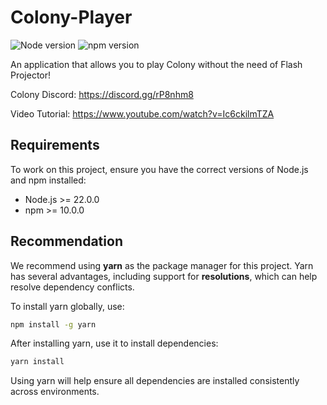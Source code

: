 # Colony-Player

![Node version](https://img.shields.io/badge/node-%3E%3D%2022.0.0-brightgreen)
![npm version](https://img.shields.io/badge/npm-%3E%3D%2010.0.0-blue)

An application that allows you to play Colony without the need of Flash Projector!

Colony Discord: https://discord.gg/rP8nhm8

Video Tutorial: https://www.youtube.com/watch?v=Ic6ckilmTZA

## Requirements

To work on this project, ensure you have the correct versions of Node.js and npm installed:

- Node.js >= 22.0.0
- npm >= 10.0.0

## Recommendation

We recommend using **yarn** as the package manager for this project. Yarn has several advantages, including support for **resolutions**, which can help resolve dependency conflicts.

To install yarn globally, use:

```sh
npm install -g yarn
```

After installing yarn, use it to install dependencies:

```sh
yarn install
```

Using yarn will help ensure all dependencies are installed consistently across environments.